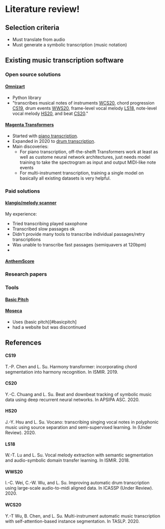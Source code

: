 # Literature review!

## Selection criteria
- Must translate from audio
- Must generate a symbolic transcription (music notation)



## Existing music transcription software

### Open source solutions
#### [Omnizart](https://github.com/Music-and-Culture-Technology-Lab/omnizart)
- Python library
- "transcribes musical notes of instruments [WCS20](#WCS20), chord progression [CS19](#CS19), drum events [WWS20](#WWS20), frame-level vocal melody [LS18](#LS18), note-level vocal melody [HS20](#HS20), and beat [CS20](#CS20)."
#### [Magenta Transformers](https://magenta.tensorflow.org/transcription-with-transformers)
- Started with [piano transcription](https://magenta.tensorflow.org/onsets-frames).
- Expanded in 2020 to [drum transcription](https://magenta.tensorflow.org/oaf-drums).
- Main discoveries:
  - For piano transcription, off-the-shelft Transformers work at least as well as custome neural network architectures, just needs model training to take the spectrogram as input and output MIDI-like note events
  - For multi-instrument transcription, training a single model on basically all existing datasets is very helpful. 
### Paid solutions
#### [klangio/melody scanner](https://allthingsai.com/tool/klangio)
My experience: 
- Tried transcribing played saxophone
- Transcribed slow passages ok
- Didn't provide many tools to transcribe individual passages/retry transcriptions
- Was unable to transcribe fast passages (semiquavers at 120bpm)
- 
#### [AnthemScore](https://www.lunaverus.com/)
### Research papers 


### Tools
#### [Basic Pitch](https://huggingface.co/spotify/basic-pitch)
#### [Moseca](https://github.com/fabiogra/moseca)
- Uses (basic pitch)[#basicpitch]
- had a website but was discontinued
## References

#### CS19
T.-P. Chen and L. Su. Harmony transformer: incorporating chord segmentation into harmony recognition. In ISMIR. 2019.

#### CS20
Y.-C. Chuang and L. Su. Beat and downbeat tracking of symbolic music data using deep recurrent neural networks. In APSIPA ASC. 2020.

#### HS20
J.-Y. Hsu and L. Su. Vocano: transcribing singing vocal notes in polyphonic music using source separation and semi-supervised learning. In (Under Review). 2020.

#### LS18
W.-T. Lu and L. Su. Vocal melody extraction with semantic segmentation and audio-symbolic domain transfer learning. In ISMIR. 2018.

#### WWS20
I.-C. Wei, C.-W. Wu, and L. Su. Improving automatic drum transcription using large-scale audio-to-midi aligned data. In ICASSP (Under Review). 2020.

#### WCS20
Y.-T Wu, B. Chen, and L. Su. Multi-instrument automatic music transcription with self-attention-based instance segmentation. In TASLP. 2020.
